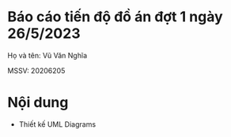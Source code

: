 # Báo cáo tiến độ đồ án đợt 1 ngày 26/5/2023

Họ và tên: Vũ Văn Nghĩa 

MSSV: 20206205

# Nội dung 

* Thiết kế UML Diagrams